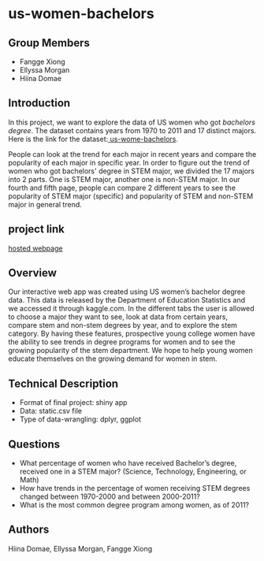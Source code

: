 
# us-women-bachelors
## Group Members

* Fangge Xiong
* Ellyssa Morgan
* Hiina Domae


## Introduction

In this project, we want to explore the data of US women who got _bachelors degree_. The dataset contains years from 1970 to 2011 and 17 distinct majors. Here is the link for the dataset:[ us-wome-bachelors](https://www.kaggle.com/sureshsrinivas/bachelorsdegreewomenusa).

People can look at the trend for each major in recent years and compare the popularity of each major in specific year. In order to figure out the trend of women who got bachelors' degree in STEM major, we divided the 17 majors into 2 parts. One is STEM major, another one is non-STEM major. In our fourth and fifth page, people can compare 2 different years to see the popularity of STEM major (specific) and popularity of STEM and non-STEM major in general trend.


## project link

[hosted webpage](https://fangge.shinyapps.io/main/)


## Overview
Our interactive web app was created using US women’s bachelor degree data. This data is released by the Department of Education Statistics and we accessed it through kaggle.com. In the different tabs the user is allowed to choose a major they want to see, look at data from certain years, compare stem and non-stem degrees by year, and to explore the stem category. By having these features, prospective young college women have the ability to see trends in degree programs for women and to see the growing popularity of the stem department. We hope to help young women educate themselves on the growing demand for women in stem.


## Technical Description

* Format of final project: shiny app
* Data: static.csv file
* Type of data-wrangling: dplyr, ggplot


## Questions
* What percentage of women who have received Bachelor’s degree, received one in a STEM major? (Science, Technology, Engineering, or Math)
* How have trends in the percentage of women receiving STEM degrees changed between 1970-2000 and between 2000-2011?
* What is the most common degree program among women, as of 2011?

## Authors
Hiina Domae, Ellyssa Morgan, Fangge Xiong
